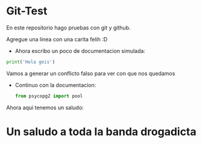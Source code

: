 # Git-Test

En este repositorio hago pruebas con git y github.

Agregue una linea con una carita felih :D

- Ahora escribo un poco de documentacion simulada:

```python
print('Hola geis')
```
Vamos a generar un conflicto falso para ver con que nos quedamos

- Continuo con la documentacion:
  ```python
  from psycopg2 import pool
  ```
Ahora aqui tenemos un saludo:

# Un saludo a toda la banda drogadicta